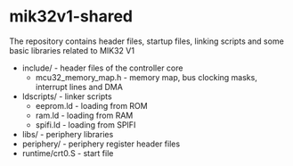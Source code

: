 # mik32v1-shared

The repository contains header files, startup files, linking scripts and some basic libraries related to MIK32 V1

  * include/ - header files of the controller core
    * mcu32_memory_map.h - memory map, bus clocking masks, interrupt lines and DMA
  * ldscripts/ - linker scripts
    * eeprom.ld - loading from ROM
    * ram.ld - loading from RAM
    * spifi.ld - loading from SPIFI
  * libs/ - periphery libraries
  * periphery/ - periphery register header files
  * runtime/crt0.S - start file
